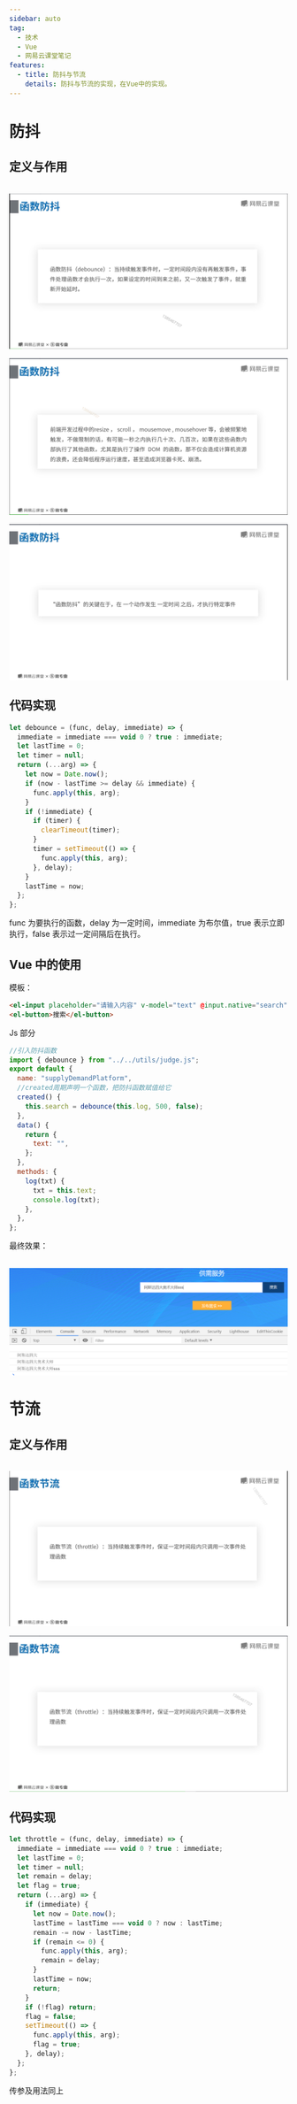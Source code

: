 ```yaml
---
sidebar: auto
tag:
  - 技术
  - Vue
  - 网易云课堂笔记
features:
  - title: 防抖与节流
    details: 防抖与节流的实现，在Vue中的实现。
---
```


# 防抖

## 定义与作用

<br/>
<img style="display:table;margin:auto" src="../.vuepress/images/debounce&throttle/debounce&throttle1.png" />

<br/>
<img style="display:table;margin:auto" src="../.vuepress/images/debounce&throttle/debounce&throttle2.png" />

<br/>
<img style="display:table;margin:auto" src="../.vuepress/images/debounce&throttle/debounce&throttle3.png" />

## 代码实现

```javascript
let debounce = (func, delay, immediate) => {
  immediate = immediate === void 0 ? true : immediate;
  let lastTime = 0;
  let timer = null;
  return (...arg) => {
    let now = Date.now();
    if (now - lastTime >= delay && immediate) {
      func.apply(this, arg);
    }
    if (!immediate) {
      if (timer) {
        clearTimeout(timer);
      }
      timer = setTimeout(() => {
        func.apply(this, arg);
      }, delay);
    }
    lastTime = now;
  };
};
```

func 为要执行的函数，delay 为一定时间，immediate 为布尔值，true 表示立即执行，false 表示过一定间隔后在执行。

## Vue 中的使用

模板：

```HTML
<el-input placeholder="请输入内容" v-model="text" @input.native="search" ></el-input>
<el-button>搜索</el-button>
```

Js 部分

```javascript
//引入防抖函数
import { debounce } from "../../utils/judge.js";
export default {
  name: "supplyDemandPlatform",
  //created周期声明一个函数，把防抖函数赋值给它
  created() {
    this.search = debounce(this.log, 500, false);
  },
  data() {
    return {
      text: "",
    };
  },
  methods: {
    log(txt) {
      txt = this.text;
      console.log(txt);
    },
  },
};
```

最终效果：

<br/>
<img style="display:table;margin:auto" src="../.vuepress/images/debounce&throttle/debounce&throttle6.png" />

# 节流

## 定义与作用

<br/>
<img style="display:table;margin:auto" src="../.vuepress/images/debounce&throttle/debounce&throttle4.png" />

<br/>
<img style="display:table;margin:auto" src="../.vuepress/images/debounce&throttle/debounce&throttle5.png" />

## 代码实现

```javascript
let throttle = (func, delay, immediate) => {
  immediate = immediate === void 0 ? true : immediate;
  let lastTime = 0;
  let timer = null;
  let remain = delay;
  let flag = true;
  return (...arg) => {
    if (immediate) {
      let now = Date.now();
      lastTime = lastTime === void 0 ? now : lastTime;
      remain -= now - lastTime;
      if (remain <= 0) {
        func.apply(this, arg);
        remain = delay;
      }
      lastTime = now;
      return;
    }
    if (!flag) return;
    flag = false;
    setTimeout(() => {
      func.apply(this, arg);
      flag = true;
    }, delay);
  };
};
```

传参及用法同上
